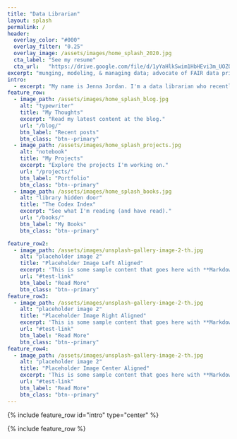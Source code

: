 ```yaml
---
title: "Data Librarian"
layout: splash
permalink: /
header:
  overlay_color: "#000"
  overlay_filter: "0.25"
  overlay_image: /assets/images/home_splash_2020.jpg
  cta_label: "See my resume"
  cta_url:   "https://drive.google.com/file/d/1yYaHlkSwim1HbHEvi3m_UOZOUytOUyee/view?usp=sharing"
excerpt: "munging, modeling, & managing data; advocate of FAIR data principles, data literacy, & data ethics"
intro:
  - excerpt: "My name is Jenna Jordan. I'm a data librarian who recently graduated with a Masters in Library and Information Science from the University of Illinois at Urbana Champaign. Here you can read about the classes I took while completing my MSLIS at UIUC, my thoughts and experiences while working my way through grad school, and the projects I've worked on along the way. You can also find out a little bit more about me - including some of my favorite books!"
feature_row:
  - image_path: /assets/images/home_splash_blog.jpg
    alt: "typewriter"
    title: "My Thoughts"
    excerpt: "Read my latest content at the blog."
    url: "/blog/"
    btn_label: "Recent posts"
    btn_class: "btn--primary"
  - image_path: /assets/images/home_splash_projects.jpg
    alt: "notebook"
    title: "My Projects"
    excerpt: "Explore the projects I'm working on."
    url: "/projects/"
    btn_label: "Portfolio"
    btn_class: "btn--primary"
  - image_path: /assets/images/home_splash_books.jpg
    alt: "library hidden door"
    title: "The Codex Index"
    excerpt: "See what I'm reading (and have read)."
    url: "/books/"
    btn_label: "My Books"
    btn_class: "btn--primary"

feature_row2:
  - image_path: /assets/images/unsplash-gallery-image-2-th.jpg
    alt: "placeholder image 2"
    title: "Placeholder Image Left Aligned"
    excerpt: 'This is some sample content that goes here with **Markdown** formatting. Left aligned with `type="left"`'
    url: "#test-link"
    btn_label: "Read More"
    btn_class: "btn--primary"
feature_row3:
  - image_path: /assets/images/unsplash-gallery-image-2-th.jpg
    alt: "placeholder image 2"
    title: "Placeholder Image Right Aligned"
    excerpt: 'This is some sample content that goes here with **Markdown** formatting. Right aligned with `type="right"`'
    url: "#test-link"
    btn_label: "Read More"
    btn_class: "btn--primary"
feature_row4:
  - image_path: /assets/images/unsplash-gallery-image-2-th.jpg
    alt: "placeholder image 2"
    title: "Placeholder Image Center Aligned"
    excerpt: 'This is some sample content that goes here with **Markdown** formatting. Centered with `type="center"`'
    url: "#test-link"
    btn_label: "Read More"
    btn_class: "btn--primary"
---
```


{% include feature_row id="intro" type="center" %}

{% include feature_row %}

<!--
{% include feature_row id="feature_row2" type="left" %}

{% include feature_row id="feature_row3" type="right" %}

{% include feature_row id="feature_row4" type="center" %}-->
